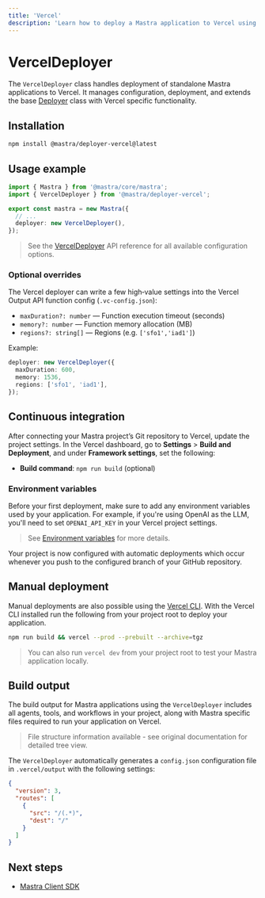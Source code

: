 ```yaml
---
title: 'Vercel'
description: 'Learn how to deploy a Mastra application to Vercel using the Mastra VercelDeployer'
---
```


# VercelDeployer

The `VercelDeployer` class handles deployment of standalone Mastra applications to Vercel. It manages configuration, deployment, and extends the base [Deployer](/docs/reference/deployer) class with Vercel specific functionality.

## Installation

```bash copy
npm install @mastra/deployer-vercel@latest
```

## Usage example

```typescript filename="src/mastra/index.ts" showLineNumbers copy
import { Mastra } from '@mastra/core/mastra';
import { VercelDeployer } from '@mastra/deployer-vercel';

export const mastra = new Mastra({
  // ...
  deployer: new VercelDeployer(),
});
```

> See the [VercelDeployer](/docs/reference/deployer/vercel) API reference for all available configuration options.

### Optional overrides

The Vercel deployer can write a few high‑value settings into the Vercel Output API function config (`.vc-config.json`):

- `maxDuration?: number` — Function execution timeout (seconds)
- `memory?: number` — Function memory allocation (MB)
- `regions?: string[]` — Regions (e.g. `['sfo1','iad1']`)

Example:

```ts filename="src/mastra/index.ts" showLineNumbers copy
deployer: new VercelDeployer({
  maxDuration: 600,
  memory: 1536,
  regions: ['sfo1', 'iad1'],
});
```

## Continuous integration

After connecting your Mastra project’s Git repository to Vercel, update the project settings. In the Vercel dashboard, go to **Settings** > **Build and Deployment**, and under **Framework settings**, set the following:

- **Build command**: `npm run build` (optional)

### Environment variables

Before your first deployment, make sure to add any environment variables used by your application. For example, if you're using OpenAI as the LLM, you'll need to set `OPENAI_API_KEY` in your Vercel project settings.

> See [Environment variables](https://vercel.com/docs/environment-variables) for more details.

Your project is now configured with automatic deployments which occur whenever you push to the configured branch of your GitHub repository.

## Manual deployment

Manual deployments are also possible using the [Vercel CLI](https://vercel.com/docs/cli). With the Vercel CLI installed run the following from your project root to deploy your application.

```bash copy
npm run build && vercel --prod --prebuilt --archive=tgz
```

> You can also run `vercel dev` from your project root to test your Mastra application locally.

## Build output

The build output for Mastra applications using the `VercelDeployer` includes all agents, tools, and workflows in your project, along with Mastra specific files required to run your application on Vercel.

> File structure information available - see original documentation for detailed tree view.

The `VercelDeployer` automatically generates a `config.json` configuration file in `.vercel/output` with the following settings:

```json
{
  "version": 3,
  "routes": [
    {
      "src": "/(.*)",
      "dest": "/"
    }
  ]
}
```

## Next steps

- [Mastra Client SDK](/docs/reference/client-js/mastra-client)

